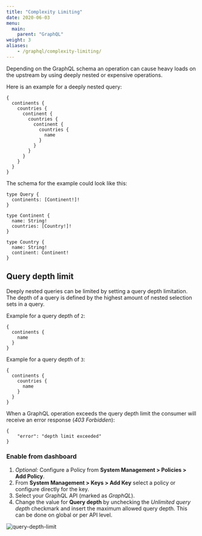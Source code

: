 ```yaml
---
title: "Complexity Limiting"
date: 2020-06-03
menu:
  main:
    parent: "GraphQL"
weight: 3
aliases:
    - /graphql/complexity-limiting/
---
```


Depending on the GraphQL schema an operation can cause heavy loads on the upstream by using deeply nested or expensive operations.

Here is an example for a deeply nested query:
```
{
  continents {
    countries {
      continent {
        countries {
          continent {
            countries {
              name
            }
          }
        }
      }
    }
  }
}
```

The schema for the example could look like this:
```
type Query {
  continents: [Continent!]!
}

type Continent {
  name: String!
  countries: [Country!]!
}

type Country {
  name: String!
  continent: Continent!
}
```

## Query depth limit
Deeply nested queries can be limited by setting a query depth limitation. The depth of a query is defined by the highest amount of nested selection sets in a query.

Example for a query depth of `2`:
```
{
  continents {
    name
  }
}
```

Example for a query depth of `3`:
```
{
  continents {
    countries {
      name
    }
  }
}
```

When a GraphQL operation exceeds the query depth limit the consumer will receive an error response (*403 Forbidden*):
```
{
    "error": "depth limit exceeded"
}
```

### Enable from dashboard

1. *Optional:* Configure a Policy from **System Management > Policies > Add Policy**.
2. From **System Management > Keys > Add Key** select a policy or configure directly for the key.
3. Select your GraphQL API (marked as *GraphQL*).
4. Change the value for **Query depth** by unchecking the *Unlimited query depth* checkmark and insert the maximum allowed query depth. This can be done on global or per API level.

![query-depth-limit](/docs/img/dashboard/system-management/query_depth_limit.png)